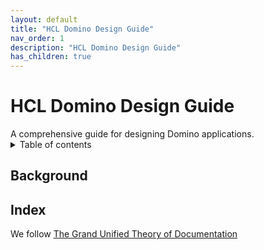 ```yaml
---
layout: default
title: "HCL Domino Design Guide"
nav_order: 1
description: "HCL Domino Design Guide"
has_children: true
---
```

<h1>HCL Domino Design Guide</h1>
A comprehensive guide for designing Domino applications.

<details close markdown="block">
  <summary>
    Table of contents
  </summary>
  {: .text-delta }
1. TOC
{:toc}
</details>

## Background

## Index
We follow [The Grand Unified Theory of Documentation](https://documentation.divio.com)
